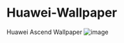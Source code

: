 # Huawei-Wallpaper
Huawei Ascend Wallpaper
![image](https://github.com/user-attachments/assets/04f9fa1b-1b49-4afd-a3fa-dd4572d44c7f)
